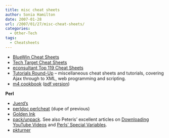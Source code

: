 ```yaml
---
title: misc cheat sheets
author: Sonia Hamilton
date: 2007-01-28
url: /2007/01/27/misc-cheat-sheets/
categories:
  - Other-Tech
tags:
  - Cheatsheets
---
```

  * [BlueWin Cheat Sheets][1]
  * [Tech Target Cheat Sheets][2]
  * [econsultant Top 119 Cheat Sheets][3]
  * [Tutorials Round-Up][4] &#8211; miscellaneous cheat sheets and tutorials, covering Ajax through to XML, web programming and scripting.
  * [m4 cookbook][5] ([pdf version][6])

**Perl**

  * [Juerd&#8217;s][7]
  * [perldoc perlcheat][8] (dupe of previous)
  * [Golden Ink][9]
  * [pack/unpack][10]. See also Peteris&#8217; excellent articles on [Downloading YouTube Videos][11] and [Perls&#8217; Special Variables][12].
  * [pkturner][13]

 [1]: http://mypage.bluewin.ch/a-z/yuppi/links/cheatsheets.html
 [2]: http://whatis.techtarget.com/definition/0,,sid9_gci826135,00.html
 [3]: http://webdeveloper.econsultant.com/cheat-sheets/
 [4]: http://www.smashingmagazine.com/2007/01/26/tutorials-round-up-ajax-css-javascript-php-mysql-and-more/
 [5]: http://72.14.253.104/search?q=cache:E-lgXKJvLX8J:www.cs.stir.ac.uk/~kjt/research/pdf/expl-m4.pdf+m4+cookbook%22&hl=en&ct=clnk&cd=10&gl=au&client=firefox-a
 [6]: http://www.google.com.au/url?sa=t&ct=res&cd=10&url=http%3A%2F%2Fwww.cs.stir.ac.uk%2F~kjt%2Fresearch%2Fpdf%2Fexpl-m4.pdf&ei=MCMxR8atKYO4pgSZ76mXAg&usg=AFQjCNEO-XqWI7qWBlQwIWavWLIMMbXmKg&sig2=VczKzAehDdALPXA3sY3p4w
 [7]: http://juerd.nl/site.plp/perlcheat
 [8]: http://perldoc.perl.org/perlcheat.html
 [9]: http://goldenink.com/perl/perlcheat.html
 [10]: http://www.catonmat.net/blog/perl-pack-unpack-printf-cheat-sheet/
 [11]: http://www.catonmat.net/blog/downloading-youtube-videos-with-a-perl-one-liner/
 [12]: http://www.catonmat.net/blog/perls-special-variable-cheat-sheet/
 [13]: http://www.pkturner.org/programming/Perl_cheat_sheet.html
